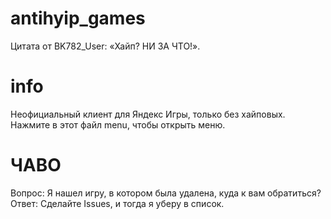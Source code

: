 # antihyip_games
Цитата от BK782_User: «Хайп? НИ ЗА ЧТО!».
# info
Неофициальный клиент для Яндекс Игры, только без хайповых.
Нажмите в этот файл menu, чтобы открыть меню.
# ЧАВО
Вопрос: Я нашел игру, в котором была удалена, куда к вам обратиться?
Ответ: Сделайте Issues, и тогда я уберу в список.
